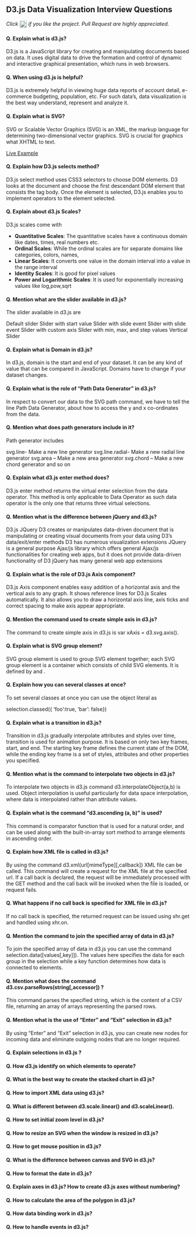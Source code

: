 ## D3.js Data Visualization Interview Questions

*Click <img src="https://github.com/learning-zone/d3js-interview-questions/blob/master/assets/star.png" width="20" height="20" align="absmiddle" title="Star" /> if you like the project. Pull Request are highly appreciated.*

#### Q. Explain what is d3.js?
D3.js is a JavaScript library for creating and manipulating documents based on data.  It uses digital data to drive the formation and control of dynamic and interactive graphical presentation, which runs in web browsers.

#### Q. When using d3.js is helpful?
D3.js is extremely helpful in viewing huge data reports of account detail, e-commerce budgeting, population, etc.  For such data’s, data visualization is the best way understand, represent and analyze it.

#### Q. Explain what is SVG?
SVG or Scalable Vector Graphics (SVG) is an XML, the markup language for determining two-dimensional vector graphics. SVG is crucial for graphics what XHTML to text.

[Live Example](https://learning-zone.github.io/d3js-interview-questions/a.svg.html) 

#### Q. Explain how D3.js selects method?
D3.js select method uses CSS3 selectors to choose DOM elements.  D3 looks at the document and choose the first descendant DOM element that consists the tag body.  Once the element is selected, D3.js enables you to implement operators to the element selected.

#### Q. Explain about d3.js Scales?
D3.js scales come with

* **Quantitative Scales**: The quantitative scales have a continuous domain like dates, times, real numbers etc.
* **Ordinal Scales**: While the ordinal scales are for separate domains like categories, colors, names,
* **Linear Scales**: It converts one value in the domain interval into a value in the range interval
* **Identity Scales**: It is good for pixel values
* **Power and Logarithmic Scales**: It is used for exponentially increasing values like log,pow,sqrt

#### Q. Mention what are the slider available in d3.js?
The slider available in d3.js are

Default slider
Slider with start value
Slider with slide event
Slider with slide event
Slider with custom axis
Slider with min, max, and step values
Vertical Slider

#### Q. Explain what is Domain in d3.js?
In d3.js, domain is the start and end of your dataset. It can be any kind of value that can be compared in JavaScript. Domains have to change if your dataset changes.

#### Q. Explain what is the role of “Path Data Generator” in d3.js?
In respect to convert our data to the SVG path command, we have to tell the line Path Data Generator, about how to access the y and x co-ordinates from the data.

#### Q. Mention what does path generators include in it?
Path generator includes

svg.line- Make a new line generator
svg.line.radial- Make a new radial line generator
svg.area – Make a new area generator
svg.chord – Make a new chord generator and so on

#### Q. Explain what d3.js enter method does?
D3.js enter method returns the virtual enter selection from the data operator.  This method is only applicable to Data Operator as such data operator is the only one that returns three virtual selections.

#### Q. Mention what is the difference between jQuery and d3.js?
D3.js	JQuery
D3 creates or manipulates data-driven document that is manipulating or creating visual documents from your data using D3’s data/exit/enter methods
D3 has numerous visualization extensions
 JQuery is a general purpose Ajax/js library which offers general Ajax/js functionalities for creating web apps, but it does not provide data-driven functionality of D3
jQuery has many general web app extensions

#### Q. Explain what is the role of D3.js Axis component?
D3.js Axis component enables easy addition of a horizontal axis and the vertical axis to any graph. It shows reference lines for D3.js Scales automatically. It also allows you to draw a horizontal axis line, axis ticks and correct spacing to make axis appear appropriate.

#### Q. Mention the command used to create simple axis in d3.js?
The command to create simple axis in d3.js is var xAxis = d3.svg.axis().

#### Q. Explain what is SVG group element?
SVG group element is used to group SVG element together; each SVG group element is a container which consists of child SVG elements.  It is defined by <g> and </g>.

#### Q. Explain how you can several classes at once?
To set several classes at once you can use the object literal as

selection.classed({ ‘foo’:true, ‘bar’: false})

#### Q. Explain what is a transition in d3.js?
Transition in d3.js gradually interpolate attributes and styles over time, transition is used for animation purpose.  It is based on only two key frames, start, and end.  The starting key frame defines the current state of the DOM, while the ending key frame is a set of styles, attributes and other properties you specified.

#### Q. Mention what is the command to interpolate two objects in d3.js?
To interpolate two objects in d3.js command d3.interpolateObject(a,b) is used. Object interpolation is useful particularly for data space interpolation, where data is interpolated rather than attribute values.

#### Q. Explain what is the command “d3.ascending (a, b)” is used?
This command is comparator function that is used for a natural order, and can be used along with the built-in-array sort method to arrange elements in ascending order.

#### Q. Explain how XML file is called in d3.js?
By using the command d3.xml(url[mimeType][,callback]) XML file can be called. This command will create a request for the XML file at the specified url. If a call back is declared, the request will be immediately processed with the GET method and the call back will be invoked when the file is loaded, or request fails.

#### Q. What happens if no call back is specified for XML file in d3.js?
If no call back is specified, the returned request can be issued using xhr.get and handled using xhr.on.

#### Q. Mention the command to join the specified array of data in d3.js?
To join the specified array of data in d3.js you can use the command selection.data([values[,key]]).  The values here specifies the data for each group in the selection while a key function determines how data is connected to elements.

#### Q. Mention what does the command d3.csv.parseRows(string[,accessor]) ?
This command parses the specified string, which is the content of a CSV file, returning an array of arrays representing the parsed rows.

#### Q. Mention what is the use of “Enter” and “Exit” selection in d3.js?
By using “Enter” and “Exit” selection in d3.js, you can create new nodes for incoming data and eliminate outgoing nodes that are no longer required.

#### Q. Explain selections in d3.js ?
#### Q. How d3.js identify on which elements to operate?
#### Q. What is the best way to create the stacked chart in d3 js?
#### Q. How to import XML data using d3.js?
#### Q. What is different between d3.scale.linear() and d3.scaleLinear().
#### Q. How to set initial zoom level in d3.js?
#### Q. How to resize an SVG when the window is resized in d3.js?
#### Q. How to get mouse position in d3.js?
#### Q. What is the difference between canvas and SVG in d3.js?
#### Q. How to format the date in d3.js?
#### Q. Explain axes in d3.js? How to create d3.js axes without numbering?
#### Q. How to calculate the area of the polygon in d3.js?
#### Q. How data binding work in d3.js?
#### Q. How to handle events in d3.js?
